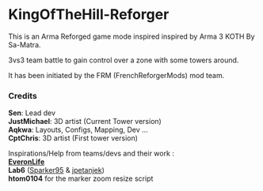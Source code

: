# KingOfTheHill-Reforger

This is an Arma Reforged game mode inspired inspired by Arma 3 KOTH By Sa-Matra.

3vs3 team battle to gain control over a zone with some towers around.

It has been initiated by the FRM (FrenchReforgerMods) mod team.

### Credits

**Sen**: Lead dev \
**JustMichael**: 3D artist (Current Tower version) \
**Aqkwa**: Layouts, Configs, Mapping, Dev ... \
**CptChris**: 3D artist (First tower version) 


Inspirations/Help from teams/devs and their work : \
**[EveronLife](https://everon.life/)** \
**Lab6** ([Sparker95](https://github.com/Sparker95) & [jpetanjek](https://github.com/jpetanjek)) \
**htom0104** for the marker zoom resize script 


<!-- # OLD Peer tool setup -->
<!-- -addonsDir "C:\Users\sengamin\Documents\My Games\ArmaReforgerWorkbench\addons\KingOfTheHill-Reforger" -addons KOTHKingOfTheHill,ProjectRefineMap -->